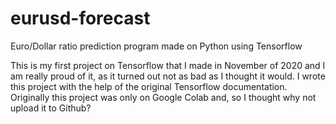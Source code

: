 # eurusd-forecast
Euro/Dollar ratio prediction program made on Python using Tensorflow


This is my first project on Tensorflow that I made in November of 2020 and I am really proud of it, as it turned out not as bad as I thought it would. I wrote this project with the help of the original Tensorflow documentation. Originally this project was only on Google Colab and, so I thought why not upload it to Github?
